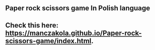 ## Paper rock scissors game In Polish language

## Check this here:  https://manczakola.github.io/Paper-rock-scissors-game/index.html.
